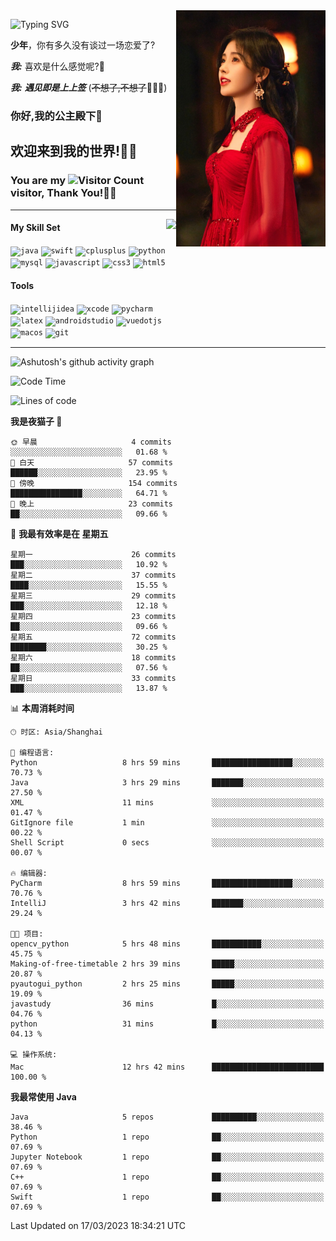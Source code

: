 <!-- **wql521/wql521** is a ✨ _special_ ✨ repository because its `README.md` (this file) appears on your GitHub profile. -->
<img align="right" width=239 src="https://github.com/wql521/wql521/blob/main/鞠婧祎.jpg">

![Typing SVG](https://readme-typing-svg.demolab.com?font=Fira+Code&weight=700&size=31&pause=1000&width=500&height=55&lines=Hi+there%2C+I%E2%80%98m+%E5%B0%98%E4%B8%96%E7%83%9F%E9%9B%A8%E5%AE%A2+!+%F0%9F%AB%B6%F0%9F%8F%BB;%E4%BD%A0%E5%A5%BD%2C+%E6%88%91%E6%98%AF+%E5%B0%98%E4%B8%96%E7%83%9F%E9%9B%A8%E5%AE%A2+!+%F0%9F%AB%B6%F0%9F%8F%BB)

  **少年**，你有多久没有谈过一场恋爱了?
    
  ***我:*** 喜欢是什么感觉呢?🤔
 
  ***我:*** ***遇见即是上上签*** (~~不想了,不想了~~🤦🏻‍♂️)
  ### 你好,我的公主殿下👑
## **欢迎来到我的世界!🥳🥳**

### You are my ![Visitor Count](https://profile-counter.glitch.me/wql521/count.svg) visitor, Thank You!🎉🎉
---


<!-- github-stats:start -->
<img align="right" height="168" src="https://github-readme-stats.vercel.app/api?username=wql521&show_icons=true&count_private=true&locale=cn"/>
<!-- github-stats:end -->


#### My Skill Set
<!-- languages:start -->
<!-- prettier-ignore-start -->
<!-- markdownlint-disable -->
<code><img height="20" src="http://simpleicons.p2hp.com/icons/java.svg" alt="java" /></code>
<code><img height="20" src="https://cdn.simpleicons.org/swift" alt="swift" /></code>
<code><img height="20" src="https://cdn.simpleicons.org/cplusplus" alt="cplusplus" /></code>
<code><img height="20" src="https://cdn.simpleicons.org/python" alt="python" /></code>
<code><img height="20" src="https://cdn.simpleicons.org/mysql" alt="mysql" /></code>
<code><img height="20" src="https://cdn.simpleicons.org/javascript" alt="javascript" /></code>
<code><img height="20" src="https://cdn.simpleicons.org/css3" alt="css3" /></code>
<code><img height="20" src="https://cdn.simpleicons.org/html5" alt="html5" /></code>
<!-- markdownlint-restore -->
<!-- prettier-ignore-end -->

<!-- languages:end -->

#### Tools

<!-- tools:start -->
<!-- prettier-ignore-start -->
<!-- markdownlint-disable -->
<code><img height="20" src="https://cdn.simpleicons.org/intellijidea" alt="intellijidea" /></code>
<code><img height="20" src="https://cdn.simpleicons.org/xcode" alt="xcode" /></code>
<code><img height="20" src="https://cdn.simpleicons.org/pycharm" alt="pycharm" /></code>
<code><img height="20" src="https://cdn.simpleicons.org/latex" alt="latex" /></code>
<code><img height="20" src="https://cdn.simpleicons.org/androidstudio" alt="androidstudio" /></code>
<code><img height="20" src="https://cdn.simpleicons.org/vuedotjs" alt="vuedotjs" /></code>
<code><img height="20" src="https://cdn.simpleicons.org/macos" alt="macos" /></code>
<code><img height="20" src="https://cdn.simpleicons.org/git" alt="git" /></code>
<!-- markdownlint-restore -->
<!-- prettier-ignore-end -->

<!-- tools:end -->

___

![Ashutosh's github activity graph](https://github-readme-activity-graph.cyclic.app/graph?username=wql521&theme=github-light)


<!--START_SECTION:waka-->
![Code Time](http://img.shields.io/badge/Code%20Time-51%20hrs%201%20min-blue)

![Lines of code](https://img.shields.io/badge/%E4%BB%8E%E3%80%8CHello%20World%E3%80%8D%E8%B5%B7%E6%88%91%E5%B7%B2%E7%BB%8F%E5%86%99%E4%BA%86-39.8%20thousand%20%E8%A1%8C%E4%BB%A3%E7%A0%81-blue)

**我是夜猫子 🦉** 

```text
🌞 早晨                     4 commits           ░░░░░░░░░░░░░░░░░░░░░░░░░   01.68 % 
🌆 白天                     57 commits          ██████░░░░░░░░░░░░░░░░░░░   23.95 % 
🌃 傍晚                     154 commits         ████████████████░░░░░░░░░   64.71 % 
🌙 晚上                     23 commits          ██░░░░░░░░░░░░░░░░░░░░░░░   09.66 % 
```
📅 **我最有效率是在 星期五** 

```text
星期一                      26 commits          ███░░░░░░░░░░░░░░░░░░░░░░   10.92 % 
星期二                      37 commits          ████░░░░░░░░░░░░░░░░░░░░░   15.55 % 
星期三                      29 commits          ███░░░░░░░░░░░░░░░░░░░░░░   12.18 % 
星期四                      23 commits          ██░░░░░░░░░░░░░░░░░░░░░░░   09.66 % 
星期五                      72 commits          ████████░░░░░░░░░░░░░░░░░   30.25 % 
星期六                      18 commits          ██░░░░░░░░░░░░░░░░░░░░░░░   07.56 % 
星期日                      33 commits          ███░░░░░░░░░░░░░░░░░░░░░░   13.87 % 
```


📊 **本周消耗时间** 

```text
🕑︎ 时区: Asia/Shanghai

💬 编程语言: 
Python                   8 hrs 59 mins       ██████████████████░░░░░░░   70.73 % 
Java                     3 hrs 29 mins       ███████░░░░░░░░░░░░░░░░░░   27.50 % 
XML                      11 mins             ░░░░░░░░░░░░░░░░░░░░░░░░░   01.47 % 
GitIgnore file           1 min               ░░░░░░░░░░░░░░░░░░░░░░░░░   00.22 % 
Shell Script             0 secs              ░░░░░░░░░░░░░░░░░░░░░░░░░   00.07 % 

🔥 编辑器: 
PyCharm                  8 hrs 59 mins       ██████████████████░░░░░░░   70.76 % 
IntelliJ                 3 hrs 42 mins       ███████░░░░░░░░░░░░░░░░░░   29.24 % 

🐱‍💻 项目: 
opencv_python            5 hrs 48 mins       ███████████░░░░░░░░░░░░░░   45.75 % 
Making-of-free-timetable 2 hrs 39 mins       █████░░░░░░░░░░░░░░░░░░░░   20.87 % 
pyautogui_python         2 hrs 25 mins       █████░░░░░░░░░░░░░░░░░░░░   19.09 % 
javastudy                36 mins             █░░░░░░░░░░░░░░░░░░░░░░░░   04.76 % 
python                   31 mins             █░░░░░░░░░░░░░░░░░░░░░░░░   04.13 % 

💻 操作系统: 
Mac                      12 hrs 42 mins      █████████████████████████   100.00 % 
```

**我最常使用 Java** 

```text
Java                     5 repos             ██████████░░░░░░░░░░░░░░░   38.46 % 
Python                   1 repo              ██░░░░░░░░░░░░░░░░░░░░░░░   07.69 % 
Jupyter Notebook         1 repo              ██░░░░░░░░░░░░░░░░░░░░░░░   07.69 % 
C++                      1 repo              ██░░░░░░░░░░░░░░░░░░░░░░░   07.69 % 
Swift                    1 repo              ██░░░░░░░░░░░░░░░░░░░░░░░   07.69 % 
```




 Last Updated on 17/03/2023 18:34:21 UTC
<!--END_SECTION:waka-->


